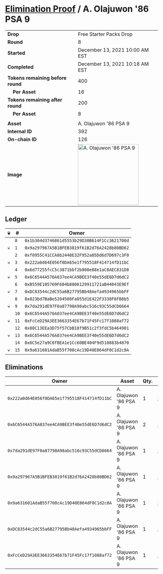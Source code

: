 # [Elimination Proof](./readme.md) / A. Olajuwon &#039;86 PSA 9

|||
|---|---|
| **Drop** | Free Starter Packs Drop |
| **Round** | 8 |
| **Started** | December 13, 2021 10:00 AM EST |
| **Completed** | December 13, 2021 10:18 AM EST |
| **Tokens remaining before round** | 400 |
| **&nbsp;&nbsp;&nbsp;&nbsp;Per Asset** | 16 |
| **Tokens remaining after round** | 200 |
| **&nbsp;&nbsp;&nbsp;&nbsp;Per Asset** | 8 |
| | |
| **Asset** | A. Olajuwon &#039;86 PSA 9 |
| **Internal ID** | 392 |
| **On-chain ID** | 126 |
| **Image** | <img src="https://tcdn.blokpax.com/95048cbb-7e6e-459f-8126-4385437ade06/bd83ae73d4cbfd6ad4487e8ecfc770c8ea3fea6de87d83881bb7bc420cb0812c.jpg" height="200" alt="A. Olajuwon &#039;86 PSA 9" /> |

## Ledger

| 💀 | # | Owner |
| --- | --- | --- |
|  | `0` | `0x1b304d3746861d5553b29D30B614F1Cc3621700d` |
| 💀 | `1` | `0x9a297967A5B1BFEB3819f61B2d76A2428b80BD62` |
|  | `2` | `0xf0955C41CCA0b2440E32F952a05Dd6d7D697c3F0` |
| 💀 | `3` | `0x222a0d64E056f0DA65e1f795518F414714fD11bC` |
|  | `4` | `0x6d77255fcC5c3871bbf2b008e88e1aC8AEC831D8` |
| 💀 | `5` | `0x6C6544A576A037ee4CA9BEE3f40e55dE6D7d6dC2` |
|  | `6` | `0xB559E105769F684b8806129911721aB44043E9Ef` |
| 💀 | `7` | `0xDC83544c2dC55a6B27795Bb48Aefa4934965bbFF` |
|  | `8` | `0x023bd7BaBe5204500Fa055d1E422F3338F6FB8b5` |
| 💀 | `9` | `0x7da291dE97F0a87798A98abc516c93C55dCD6664` |
|  | `10` | `0x6C6544A576A037ee4CA9BEE3f40e55dE6D7d6dC2` |
| 💀 | `11` | `0xFcCeD29A3EE3663354E67b71F45Fc17f1088af72` |
|  | `12` | `0x88C13EEa3D75f57CbB18f9B51c2f3fdC5b464901` |
| 💀 | `13` | `0x6C6544A576A037ee4CA9BEE3f40e55dE6D7d6dC2` |
|  | `14` | `0x6C5e27a9C0fBEA1e1Cc60BE404F9d510883b4870` |
| 💀 | `15` | `0x9a631601AdaB55f708cAc19D40E864dF0C1d2c8A` |


## Eliminations

| Owner | Asset | Qty. | Transaction |
| --- | --- | --- | --- |
| `0x222a0d64E056f0DA65e1f795518F414714fD11bC` | A. Olajuwon '86 PSA 9 | 1 | [Polygonscan](https://polygonscan.com/tx/0x098bcf054cbfc01f7cb153a2df49888b1a3e552d75b55b99b6f17ba414a21585) |
| `0x6C6544A576A037ee4CA9BEE3f40e55dE6D7d6dC2` | A. Olajuwon '86 PSA 9 | 2 | [Polygonscan](https://polygonscan.com/tx/0x40455ad3697e3db05be923bb56e77aa5b6e97d2c28506938bb78f75f9fc3b4ef) |
| `0x7da291dE97F0a87798A98abc516c93C55dCD6664` | A. Olajuwon '86 PSA 9 | 1 | [Polygonscan](https://polygonscan.com/tx/0xe8f0ba6f95fc34216f3e914d38e037bc075676ddcbd0946336062301079902b5) |
| `0x9a297967A5B1BFEB3819f61B2d76A2428b80BD62` | A. Olajuwon '86 PSA 9 | 1 | [Polygonscan](https://polygonscan.com/tx/0x21592926d1243abfacc34d9c254ec9dc7b6c397e5e76c8a06e9ca55551886475) |
| `0x9a631601AdaB55f708cAc19D40E864dF0C1d2c8A` | A. Olajuwon '86 PSA 9 | 1 | [Polygonscan](https://polygonscan.com/tx/0x88ad0bb8ecb23042b542a875864d8f192b5f4322c1e01a6ea2b431bbb7148628) |
| `0xDC83544c2dC55a6B27795Bb48Aefa4934965bbFF` | A. Olajuwon '86 PSA 9 | 1 | [Polygonscan](https://polygonscan.com/tx/0x5b30bfddfe45aa95c3b5bf9234eb62c26966f8fbf18ccb116d3e9c4c5d1418eb) |
| `0xFcCeD29A3EE3663354E67b71F45Fc17f1088af72` | A. Olajuwon '86 PSA 9 | 1 | [Polygonscan](https://polygonscan.com/tx/0x7344d84d19674699441987a01a27a189764db4a4d2de728e69ceb2687aedb67c) |
